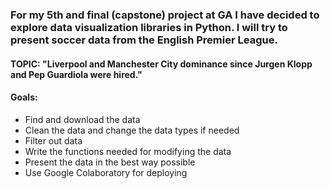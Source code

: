 ### For my 5th and final (capstone) project at GA I have decided to explore data visualization libraries in Python. I will try to present soccer data from the English Premier League.

#### TOPIC: "Liverpool and Manchester City dominance since Jurgen Klopp and Pep Guardiola were hired."

#### Goals:

- Find and download the data
- Clean the data and change the data types if needed
- Filter out data
- Write the functions needed for modifying the data
- Present the data in the best way possible
- Use Google Colaboratory for deploying
